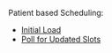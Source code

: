 

Patient based Scheduling:

- [Initial Load](patient-scheduling.html#initial-load)
- [Poll for Updated Slots](patient-scheduling.html#smart-polling-for-updated-slots)
